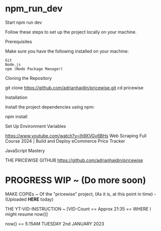 # npm_run_dev
Start npm run dev

Follow these steps to set up the project locally on your machine.

Prerequisites

Make sure you have the following installed on your machine:

    Git
    Node.js
    npm (Node Package Manager)

Cloning the Repository

git clone https://github.com/adrianhajdin/pricewise.git
cd pricewise

Installation

Install the project dependencies using npm:

npm install

Set Up Environment Variables
	
https://www.youtube.com/watch?v=lh9XVGv6BHs
Web Scraping Full Course 2024 | Build and Deploy eCommerce Price Tracker

JavaScript Mastery

THE PRICEWISE GITHUB
https://github.com/adrianhajdin/pricewise


# PROGRESS WIP ~ (Do more soon)
MAKE COPIEs ~ Of the "pricewise" project, (As it is, at this point in time) - (Uploaded **HERE** today)

THE YT-VID-INSTRUCTION ~ [VID-Count == Approx 21:35 == WHERE I might resume now()]

now() == 5:15AM TUESDAY 2nd JANUARY 2023
